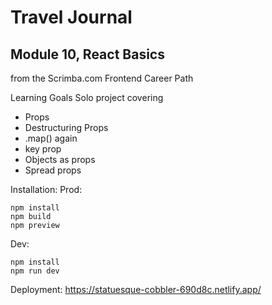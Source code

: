 # Travel Journal
## Module 10, React Basics
from the Scrimba.com Frontend Career Path


Learning Goals
Solo project covering
* Props
* Destructuring Props
* .map() again
* key prop
* Objects as props
* Spread props


Installation: Prod:
```
npm install
npm build
npm preview
```
Dev:
```
npm install
npm run dev
```
Deployment: https://statuesque-cobbler-690d8c.netlify.app/
